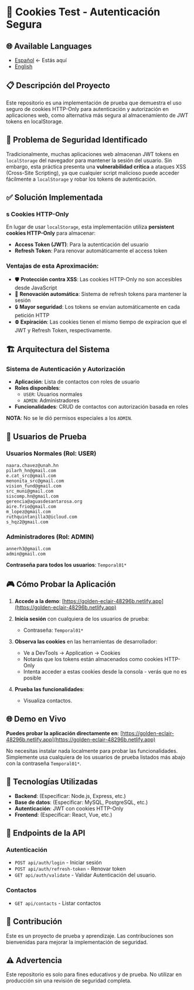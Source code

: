 # 🍪 Cookies Test - Autenticación Segura

## 🌐 Available Languages
- [Español](README.es.md)  ← Estás aquí
- [English](README.md) 

## 📋 Descripción del Proyecto

Este repositorio es una implementación de prueba que demuestra el uso seguro de cookies HTTP-Only para autenticación y autorización en aplicaciones web, como alternativa más segura al almacenamiento de JWT tokens en localStorage.

## 🔐 Problema de Seguridad Identificado

Tradicionalmente, muchas aplicaciones web almacenan JWT tokens en `localStorage` del navegador para mantener la sesión del usuario. Sin embargo, esta práctica presenta una **vulnerabilidad crítica** a ataques XSS (Cross-Site Scripting), ya que cualquier script malicioso puede acceder fácilmente a `localStorage` y robar los tokens de autenticación.

## ✅ Solución Implementada

### s Cookies HTTP-Only
En lugar de usar `localStorage`, esta implementación utiliza **persistent cookies HTTP-Only** para almacenar:
- **Access Token (JWT)**: Para la autenticación del usuario
- **Refresh Token**: Para renovar automáticamente el access token

### Ventajas de esta Aproximación:
- 🛡️ **Protección contra XSS**: Las cookies HTTP-Only no son accesibles desde JavaScript
- 🔄 **Renovación automática**: Sistema de refresh tokens para mantener la sesión
- 🔒 **Mayor seguridad**: Los tokens se envían automáticamente en cada petición HTTP
- ⛔ **Expiración**: Las cookies tienen el mismo tiempo de expiracion que el JWT y Refresh Token, respectivamente.

## 🏗️ Arquitectura del Sistema

### Sistema de Autenticación y Autorización
- **Aplicación**: Lista de contactos con roles de usuario 
- **Roles disponibles**: 
  - `USER`: Usuarios normales
  - `ADMIN`: Administradores 
- **Funcionalidades**: CRUD de contactos con autorización basada en roles

**NOTA**: No se le dió permisos especiales a los `ADMIN`.
## 👥 Usuarios de Prueba

### Usuarios Normales (Rol: USER)
```
naara.chavez@unah.hn
pilarh_hn@gmail.com
e.cat_src@gmail.com
menonita_src@gmail.com
vision_fund@gmail.com
src_muni@gmail.com
siscomp.hn@gmail.com
gerencia@aguasdesantarosa.org
aire.frio@gmail.com
m_lopez@gmail.com
ruthquintanilla3@icloud.com
s_hqz2@gmail.com
```

### Administradores (Rol: ADMIN)
```
annerh3@gmail.com
admin@gmail.com
```

**Contraseña para todos los usuarios**: `Temporal01*`

## 🎮 Cómo Probar la Aplicación

1. **Accede a la demo**: [https://golden-eclair-48296b.netlify.app](https://golden-eclair-48296b.netlify.app)

2. **Inicia sesión** con cualquiera de los usuarios de prueba:
   - Contraseña: `Temporal01*`

3. **Observa las cookies** en las herramientas de desarrollador:
   - Ve a DevTools → Application → Cookies
   - Notarás que los tokens están almacenados como cookies HTTP-Only
   - Intenta acceder a estas cookies desde la consola - verás que no es posible

4. **Prueba las funcionalidades**:
   - Visualiza contactos.

## 🌐 Demo en Vivo

**Puedes probar la aplicación directamente en**: [https://golden-eclair-48296b.netlify.app](https://golden-eclair-48296b.netlify.app)

No necesitas instalar nada localmente para probar las funcionalidades. Simplemente usa cualquiera de los usuarios de prueba listados más abajo con la contraseña `Temporal01*`.


## 🔧 Tecnologías Utilizadas

- **Backend**: (Especificar: Node.js, Express, etc.)
- **Base de datos**: (Especificar: MySQL, PostgreSQL, etc.)
- **Autenticación**: JWT con cookies HTTP-Only
- **Frontend**: (Especificar: React, Vue, etc.)

## 📡 Endpoints de la API

### Autenticación
- `POST api/auth/login` - Iniciar sesión
- `POST api/auth/refresh-token` - Renovar token
- `GET api/auth/validate` - Validar Autenticación del usuario.

### Contactos
- `GET api/contacts` - Listar contactos


## 🤝 Contribución

Este es un proyecto de prueba y aprendizaje. Las contribuciones son bienvenidas para mejorar la implementación de seguridad.



## ⚠️ Advertencia

Este repositorio es solo para fines educativos y de prueba. No utilizar en producción sin una revisión de seguridad completa.

